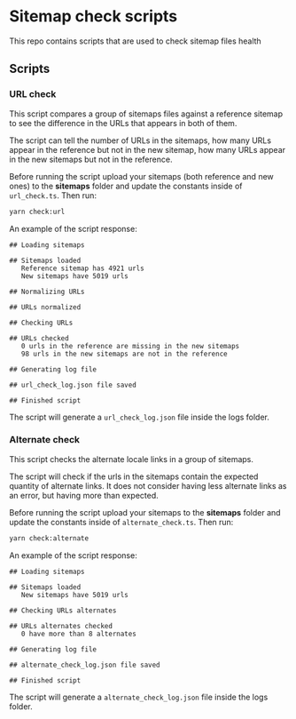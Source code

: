 # Sitemap check scripts

This repo contains scripts that are used to check sitemap files health

## Scripts

### URL check

This script compares a group of sitemaps files against a reference sitemap to see
the difference in the URLs that appears in both of them.

The script can tell the number of URLs in the sitemaps, how many URLs appear in the
reference but not in the new sitemap, how many URLs appear in the new sitemaps but
not in the reference.

Before running the script upload your sitemaps (both reference and new ones) to the
**sitemaps** folder and update the constants inside of `url_check.ts`. Then run:

```bash
yarn check:url
```

An example of the script response:

```
## Loading sitemaps

## Sitemaps loaded
   Reference sitemap has 4921 urls
   New sitemaps have 5019 urls

## Normalizing URLs

## URLs normalized

## Checking URLs

## URLs checked
   0 urls in the reference are missing in the new sitemaps
   98 urls in the new sitemaps are not in the reference

## Generating log file

## url_check_log.json file saved

## Finished script
```

The script will generate a `url_check_log.json` file inside the logs folder.

### Alternate check

This script checks the alternate locale links in a group of sitemaps.

The script will check if the urls in the sitemaps contain the expected quantity
of alternate links. It does not consider having less alternate links as an error,
but having more than expected.

Before running the script upload your sitemaps to the **sitemaps** folder and update
the constants inside of `alternate_check.ts`. Then run:

```bash
yarn check:alternate
```

An example of the script response:

```
## Loading sitemaps

## Sitemaps loaded
   New sitemaps have 5019 urls

## Checking URLs alternates

## URLs alternates checked
   0 have more than 8 alternates

## Generating log file

## alternate_check_log.json file saved

## Finished script
```

The script will generate a `alternate_check_log.json` file inside the logs folder.
